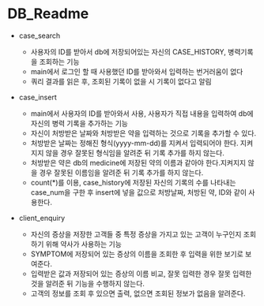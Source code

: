 # DB_Readme

  * case_search 
    * 사용자의 ID를 받아서 db에 저장되어있는 자신의 CASE_HISTORY, 병력기록을 조회하는 기능
    * main에서 로그인 할 때 사용했던 ID를 받아와서 입력하는 번거러움이 없다
    * 쿼리 결과를 읽은 후, 조회된 기록이 없을 시 기록이 없다고 알림

  * case_insert 
    * main에서 사용자의 ID를 받아와서 사용, 사용자가 직접 내용을 입력하여 db에 자신의 병력 기록을 추가하는 기능
    * 자신이 처방받은 날짜와 처방받은 약을 입력하는 것으로 기록을 추가할 수 있다.
    * 처방받은 날짜는 정해진 형식(yyyy-mm-dd)를 지켜서 입력되어야 한다. 지켜지지 않을 경우 잘못된 형식임을 알려준 뒤 기록 추가를 하지 않는다.
    * 처방받은 약은 db의 medicine에 저장된 약의 이름과 같아야 한다.지켜지지 않을 경우 잘못된 이름임을 알려준 뒤 기록 추가를 하지 않는다.
    * count(*)를 이용, case_history에 저장된 자신의 기록의 수를 나타내는 case_num을 구한 후 insert에 넣을 값으로 처방날짜, 처방된 약, ID와 같이 사용한다.

  * client_enquiry  
    * 자신의 증상을 저장한 고객들 중 특정 증상을 가지고 있는 고객이 누구인지 조회하기 위해 약사가 사용하는 기능
    * SYMPTOM에 저장되어 있는 증상의 이름을 조회한 후 입력을 위한 보기로 보여준다.
    * 입력받은 값과 저장되어 있는 증상의 이름 비교, 잘못 입력한 경우 잘못 입력한 것을 알려준 뒤 기능을 수행하지 않는다.
    * 고객의 정보를 조회 후 있으면 출력, 없으면 조회된 정보가 없음을 알려준다.
